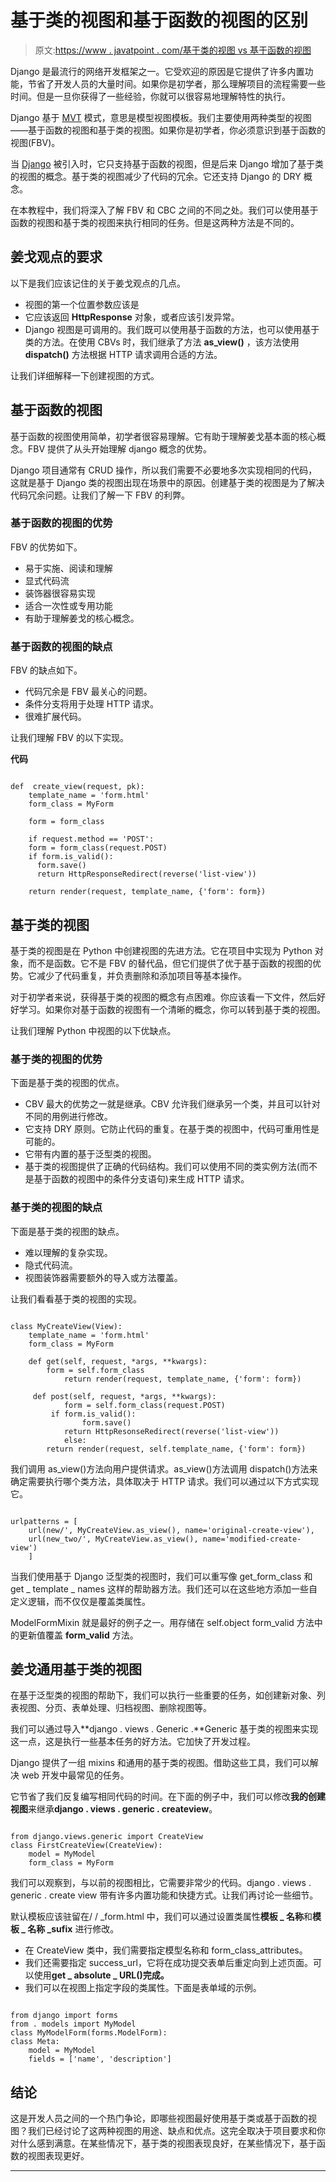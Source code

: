 # 基于类的视图和基于函数的视图的区别

> 原文:[https://www . javatpoint . com/基于类的视图 vs 基于函数的视图](https://www.javatpoint.com/class-based-views-vs-function-based-views)

Django 是最流行的网络开发框架之一。它受欢迎的原因是它提供了许多内置功能，节省了开发人员的大量时间。如果你是初学者，那么理解项目的流程需要一些时间。但是一旦你获得了一些经验，你就可以很容易地理解特性的执行。

Django 基于 [MVT](https://www.javatpoint.com/django-mvt) 模式，意思是模型视图模板。我们主要使用两种类型的视图——基于函数的视图和基于类的视图。如果你是初学者，你必须意识到基于函数的视图(FBV)。

当 [Django](https://www.javatpoint.com/django-tutorial) 被引入时，它只支持基于函数的视图，但是后来 Django 增加了基于类的视图的概念。基于类的视图减少了代码的冗余。它还支持 Django 的 DRY 概念。

在本教程中，我们将深入了解 FBV 和 CBC 之间的不同之处。我们可以使用基于函数的视图和基于类的视图来执行相同的任务。但是这两种方法是不同的。

## 姜戈观点的要求

以下是我们应该记住的关于姜戈观点的几点。

*   视图的第一个位置参数应该是
*   它应该返回 **HttpResponse** 对象，或者应该引发异常。
*   Django 视图是可调用的。我们既可以使用基于函数的方法，也可以使用基于类的方法。在使用 CBVs 时，我们继承了方法 **as_view()** ，该方法使用 **dispatch()** 方法根据 HTTP 请求调用合适的方法。

让我们详细解释一下创建视图的方式。

## 基于函数的视图

基于函数的视图使用简单，初学者很容易理解。它有助于理解姜戈基本面的核心概念。FBV 提供了从头开始理解 django 概念的优势。

Django 项目通常有 CRUD 操作，所以我们需要不必要地多次实现相同的代码，这就是基于 Django 类的视图出现在场景中的原因。创建基于类的视图是为了解决代码冗余问题。让我们了解一下 FBV 的利弊。

### 基于函数的视图的优势

FBV 的优势如下。

*   易于实施、阅读和理解
*   显式代码流
*   装饰器很容易实现
*   适合一次性或专用功能
*   有助于理解姜戈的核心概念。

### 基于函数的视图的缺点

FBV 的缺点如下。

*   代码冗余是 FBV 最关心的问题。
*   条件分支将用于处理 HTTP 请求。
*   很难扩展代码。

让我们理解 FBV 的以下实现。

**代码**

```

def  create_view(request, pk):
  	template_name = 'form.html'
  	form_class = MyForm

  	form = form_class

  	if request.method == 'POST':
    form = form_class(request.POST)
    if form.is_valid():
      form.save()
      return HttpResponseRedirect(reverse('list-view'))

  	return render(request, template_name, {'form': form})

```

## 基于类的视图

基于类的视图是在 Python 中创建视图的先进方法。它在项目中实现为 Python 对象，而不是函数。它不是 FBV 的替代品，但它们提供了优于基于函数的视图的优势。它减少了代码重复，并负责删除和添加项目等基本操作。

对于初学者来说，获得基于类的视图的概念有点困难。你应该看一下文件，然后好好学习。如果你对基于函数的视图有一个清晰的概念，你可以转到基于类的视图。

让我们理解 Python 中视图的以下优缺点。

### 基于类的视图的优势

下面是基于类的视图的优点。

*   CBV 最大的优势之一就是继承。CBV 允许我们继承另一个类，并且可以针对不同的用例进行修改。
*   它支持 DRY 原则。它防止代码的重复。在基于类的视图中，代码可重用性是可能的。
*   它带有内置的基于泛型类的视图。
*   基于类的视图提供了正确的代码结构。我们可以使用不同的类实例方法(而不是基于函数的视图中的条件分支语句)来生成 HTTP 请求。

### 基于类的视图的缺点

下面是基于类的视图的缺点。

*   难以理解的复杂实现。
*   隐式代码流。
*   视图装饰器需要额外的导入或方法覆盖。

让我们看看基于类的视图的实现。

```

class MyCreateView(View):
  	template_name = 'form.html'
  	form_class = MyForm

  	def get(self, request, *args, **kwargs):
   		form = self.form_class
    		return render(request, template_name, {'form': form})

 	 def post(self, request, *args, **kwargs):
    		form = self.form_class(request.POST)
   		 if form.is_valid():
      			form.save()
      		return HttpResonseRedirect(reverse('list-view'))
    		else:
      	return render(request, self.template_name, {'form': form})

```

我们调用 as_view()方法向用户提供请求。as_view()方法调用 dispatch()方法来确定需要执行哪个类方法，具体取决于 HTTP 请求。我们可以通过以下方式实现它。

```

urlpatterns = [
    url(new/', MyCreateView.as_view(), name='original-create-view'),
    url(new_two/', MyCreateView.as_view(), name='modified-create-view')
    ]

```

当我们使用基于 Django 泛型类的视图时，我们可以重写像 get_form_class 和 get _ template _ names 这样的帮助器方法。我们还可以在这些地方添加一些自定义逻辑，而不仅仅是覆盖类属性。

ModelFormMixin 就是最好的例子之一。用存储在 self.object form_valid 方法中的更新值覆盖 **form_valid** 方法。

## 姜戈通用基于类的视图

在基于泛型类的视图的帮助下，我们可以执行一些重要的任务，如创建新对象、列表视图、分页、表单处理、归档视图、删除视图等。

我们可以通过导入**django . views . Generic .**Generic 基于类的视图来实现这一点，这是执行一些基本任务的好方法。它加快了开发过程。

Django 提供了一组 mixins 和通用的基于类的视图。借助这些工具，我们可以解决 web 开发中最常见的任务。

它节省了我们反复编写相同代码的时间。在下面的例子中，我们可以修改**我的创建视图**来继承**django . views . generic . createview**。

```

from django.views.generic import CreateView
class FirstCreateView(CreateView):
	model = MyModel
	form_class = MyForm

```

我们可以观察到，与以前的视图相比，它需要非常少的代码。django . views . generic . create view 带有许多内置功能和快捷方式。让我们再讨论一些细节。

默认模板应该驻留在/ <modelname>/ <modelname>_form.html 中，我们可以通过设置类属性**模板 _ 名称**和**模板 _ 名称 _sufix** 进行修改。</modelname></modelname>

*   在 CreateView 类中，我们需要指定模型名称和 form_class_attributes。
*   我们还需要指定 success_url，它将在成功提交表单后重定向到上述页面。可以使用**get _ absolute _ URL()完成。**
*   我们可以在视图上指定字段的类属性。下面是表单域的示例。

```

from django import forms
from . models import MyModel
class MyModelForm(forms.ModelForm):
class Meta:
	model = MyModel
	fields = ['name', 'description']

```

## 结论

这是开发人员之间的一个热门争论，即哪些视图最好使用基于类或基于函数的视图？我们已经讨论了这两种视图的用途、缺点和优点。这完全取决于项目要求和你对什么感到满意。在某些情况下，基于类的视图表现良好，在某些情况下，基于函数的视图表现更好。

* * *